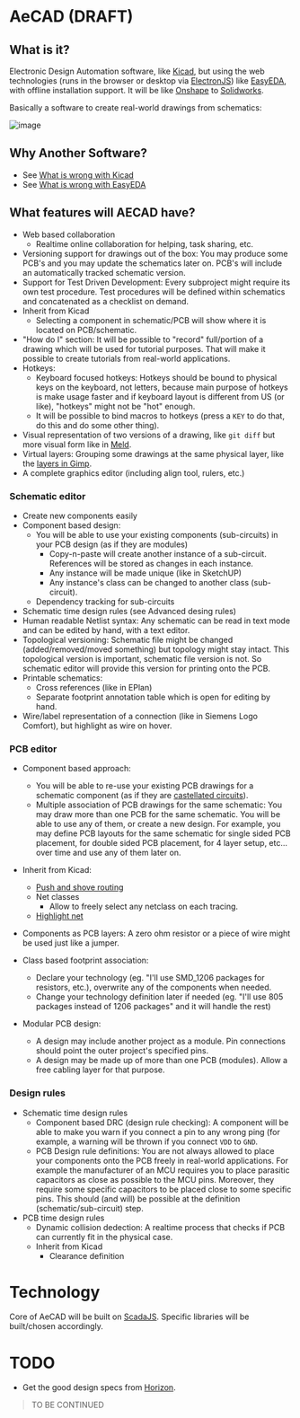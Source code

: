 # AeCAD (DRAFT)

## What is it?

Electronic Design Automation software, like [Kicad](http://kicad-pcb.org/), but using the web technologies (runs in the browser or desktop via [ElectronJS](https://electronjs.org/)) like [EasyEDA](https://easyeda.com/), with offline installation support. It will be like [Onshape](https://www.onshape.com/) to [Solidworks](http://www.solidworks.com/).

Basically a software to create real-world drawings from schematics:

![image](https://user-images.githubusercontent.com/6639874/33883344-862bcbd6-df4c-11e7-84c9-7a077be731a9.png)

## Why Another Software?

- See [What is wrong with Kicad](./problems-with-others.md#what-is-wrong-with-kicad)
- See [What is wrong with EasyEDA](./problems-with-others.md#what-is-wrong-with-easyeda)

## What features will AECAD have?

- Web based collaboration
  - Realtime online collaboration for helping, task sharing, etc.
- Versioning support for drawings out of the box: You may produce some PCB's and you may update the schematics later on. PCB's will include an automatically tracked schematic version.
- Support for Test Driven Development: Every subproject might require its own test procedure. Test procedures will be defined within schematics and concatenated as a checklist on demand. 
- Inherit from Kicad 
  - Selecting a component in schematic/PCB will show where it is located on PCB/schematic.
- "How do I" section: It will be possible to "record" full/portion of a drawing which will be used for tutorial purposes. That will make it possible to create tutorials from real-world applications. 
- Hotkeys: 
  - Keyboard focused hotkeys: Hotkeys should be bound to physical keys on the keyboard, not letters, because main purpose of hotkeys is make usage faster and if keyboard layout is different from US (or like), "hotkeys" might not be "hot" enough. 
  - It will be possible to bind macros to hotkeys (press a `KEY` to do that, do this and do some other thing).
- Visual representation of two versions of a drawing, like `git diff` but more visual form like in [Meld](https://user-images.githubusercontent.com/6639874/34307383-f1242316-e758-11e7-8f10-ec4fb162899b.png). 
- Virtual layers: Grouping some drawings at the same physical layer, like the [layers in Gimp](https://user-images.githubusercontent.com/6639874/34307018-2d156fc6-e757-11e7-8ceb-582ee74d99af.png).
- A complete graphics editor (including align tool, rulers, etc.)

### Schematic editor 
- Create new components easily 
- Component based design: 
  - You will be able to use your existing components (sub-circuits) in your PCB design (as if they are modules)
    - Copy-n-paste will create another instance of a sub-circuit. References will be stored as changes in each instance.
    - Any instance will be made unique (like in SketchUP)
    - Any instance's class can be changed to another class (sub-circuit). 
  - Dependency tracking for sub-circuits 
- Schematic time design rules (see Advanced desing rules)
- Human readable Netlist syntax: Any schematic can be read in text mode and can be edited by hand, with a text editor.
- Topological versioning: Schematic file might be changed (added/removed/moved something) but topology might stay intact. This topological version is important, schematic file version is not. So schematic editor will provide this version for printing onto the PCB. 
- Printable schematics:
  - Cross references (like in EPlan)
  - Separate footprint annotation table which is open for editing by hand. 
- Wire/label representation of a connection (like in Siemens Logo Comfort), but highlight as wire on hover.
    
### PCB editor 
- Component based approach: 
  - You will be able to re-use your existing PCB drawings for a schematic component (as if they are [castellated circuits](https://user-images.githubusercontent.com/6639874/34306391-e57154d0-e753-11e7-8079-a435ea0059cb.png)).
  - Multiple association of PCB drawings for the same schematic: You may draw more than one PCB for the same schematic. You will be able to use any of them, or create a new design. For example, you may define PCB layouts for the same schematic for single sided PCB placement, for double sided PCB placement, for 4 layer setup, etc... over time and use any of them later on. 

- Inherit from Kicad: 
  - [Push and shove routing](https://www.youtube.com/watch?v=kzro0Jc70xI)
  - Net classes 
    - Allow to freely select any netclass on each tracing. 
  - [Highlight net](https://github.com/ceremcem/aeda/issues/2)
- Components as PCB layers: A zero ohm resistor or a piece of wire might be used just like a jumper. 
- Class based footprint association: 
  - Declare your technology (eg. "I'll use SMD_1206 packages for resistors, etc.), overwrite any of the components when needed.
  - Change your technology definition later if needed (eg. "I'll use 805 packages instead of 1206 packages" and it will handle the rest)
- Modular PCB design: 
  - A design may include another project as a module. Pin connections should point the outer project's specified pins. 
  - A design may be made up of more than one PCB (modules). Allow a free cabling layer for that purpose.

### Design rules 

- Schematic time design rules 
  - Component based DRC (design rule checking): A component will be able to make you warn if you connect a pin to any wrong ping (for example, a warning will be thrown if you connect `VDD` to `GND`.
  - PCB Design rule definitions: You are not always allowed to place your components onto the PCB freely in real-world applications. For example the manufacturer of an MCU requires you to place parasitic capacitors as close as possible to the MCU pins. Moreover, they require some specific capacitors to be placed close to some specific pins. This should (and will) be possible at the definition (schematic/sub-circuit) step.
- PCB time design rules 
  - Dynamic collision dedection: A realtime process that checks if PCB can currently fit in the physical case. 
  - Inherit from Kicad 
    - Clearance definition 


# Technology 

Core of AeCAD will be built on [ScadaJS](https://github.com/aktos-io/scada.js). Specific libraries will be built/chosen accordingly.

# TODO

* Get the good design specs from [Horizon](https://github.com/carrotIndustries/horizon/wiki/Feature-overview).

> TO BE CONTINUED
  
